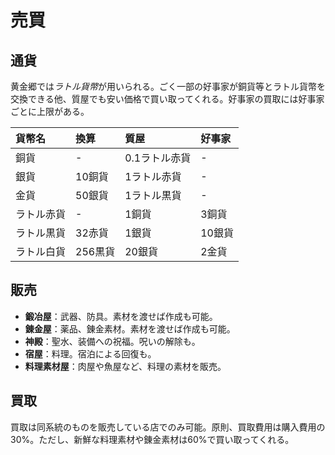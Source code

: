 # 売買

## 通貨

黄金郷では*ラトル貨幣*が用いられる。ごく一部の好事家が銅貨等とラトル貨幣を交換できる他、質屋でも安い価格で買い取ってくれる。好事家の買取には好事家ごとに上限がある。

|貨幣名|換算|質屋|好事家|
|:--|:--|:--|:--|
|銅貨|-|0.1ラトル赤貨|-|
|銀貨|10銅貨|1ラトル赤貨|-|
|金貨|50銀貨|1ラトル黒貨|-|
|ラトル赤貨|-|1銅貨|3銅貨|
|ラトル黒貨|32赤貨|1銀貨|10銀貨|
|ラトル白貨|256黒貨|20銀貨|2金貨|

## 販売

- **鍛冶屋**：武器、防具。素材を渡せば作成も可能。
- **錬金屋**：薬品、錬金素材。素材を渡せば作成も可能。
- **神殿**：聖水、装備への祝福。呪いの解除も。
- **宿屋**：料理。宿泊による回復も。
- **料理素材屋**：肉屋や魚屋など、料理の素材を販売。

## 買取

買取は同系統のものを販売している店でのみ可能。原則、買取費用は購入費用の30%。ただし、新鮮な料理素材や錬金素材は60%で買い取ってくれる。


